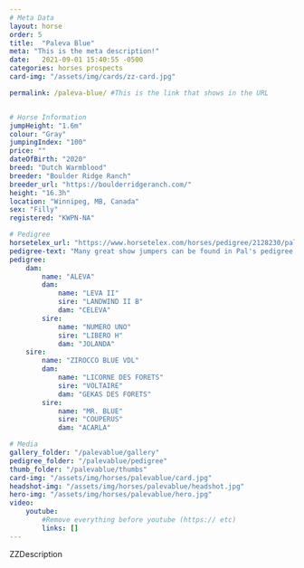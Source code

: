 ```yaml
---
# Meta Data
layout: horse
order: 5
title:  "Paleva Blue"
meta: "This is the meta description!"
date:   2021-09-01 15:40:55 -0500
categories: horses prospects
card-img: "/assets/img/cards/zz-card.jpg"

permalink: /paleva-blue/ #This is the link that shows in the URL


# Horse Information
jumpHeight: "1.6m"
colour: "Gray"
jumpingIndex: "100"
price: ""
dateOfBirth: "2020"
breed: "Dutch Warmblood"
breeder: "Boulder Ridge Ranch"
breeder_url: "https://boulderridgeranch.com/"
height: "16.3h"
location: "Winnipeg, MB, Canada"
sex: "Filly"
registered: "KWPN-NA"

# Pedigree
horsetelex_url: "https://www.horsetelex.com/horses/pedigree/2128230/paleva-blue"
pedigree-text: "Many great show jumpers can be found in Pal's pedigree including: Utopie, Vision, Ramiro Z and Clinton"
pedigree:
    dam: 
        name: "ALEVA"
        dam:
            name: "LEVA II"
            sire: "LANDWIND II B"
            dam: "CELEVA"
        sire: 
            name: "NUMERO UNO"
            sire: "LIBERO H"
            dam: "JOLANDA"
    sire: 
        name: "ZIROCCO BLUE VDL"
        dam: 
            name: "LICORNE DES FORETS"
            sire: "VOLTAIRE"
            dam: "GEKAS DES FORETS"
        sire:
            name: "MR. BLUE"
            sire: "COUPERUS"
            dam: "ACARLA"

# Media
gallery_folder: "/palevablue/gallery"
pedigree_folder: "/palevablue/pedigree"
thumb_folder: "/palevablue/thumbs"
card-img: "/assets/img/horses/palevablue/card.jpg"
headshot-img: "/assets/img/horses/palevablue/headshot.jpg"
hero-img: "/assets/img/horses/palevablue/hero.jpg"
video:
    youtube:
        #Remove everything before youtube (https:// etc)
        links: []
---
```

ZZDescription